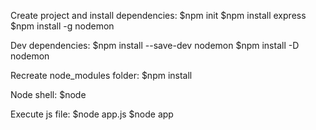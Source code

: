 Create project and install dependencies:
$npm init
$npm install express
$npm install -g nodemon

Dev dependencies:
$npm install --save-dev nodemon
$npm install -D nodemon

Recreate node_modules folder:
$npm install

Node shell:
$node

Execute js file:
$node app.js
$node app

